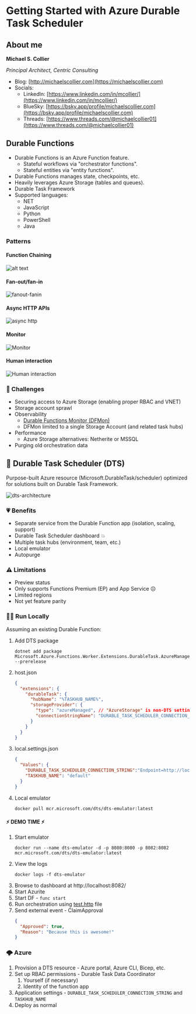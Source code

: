 # Getting Started with Azure Durable Task Scheduler

## About me

**Michael S. Collier**

_Principal Architect, Centric Consulting_

- Blog: [http://michaelscollier.com](https://michaelscollier.com)
- Socials:
  - LinkedIn: [https://www.linkedin.com/in/mcollier/](https://www.linkedin.com/in/mcollier/)
  - BlueSky: [https://bsky.app/profile/michaelscollier.com](https://bsky.app/profile/michaelscollier.com)
  - Threads: [https://www.threads.com/@michaelcollier01](https://www.threads.com/@michaelcollier01)

## Durable Functions

- Durable Functions is an Azure Function feature.
  - Stateful workflows via "orchestrator functions".
  - Stateful entities via "entity functions".
- Durable Functions manages state, checkpoints, etc.
- Heavily leverages Azure Storage (tables and queues).
- Durable Task Framework
- Supported languages:
  - NET
  - JavaScript
  - Python
  - PowerShell
  - Java

### Patterns

#### Function Chaining
![alt text](https://learn.microsoft.com/en-us/azure/azure-functions/durable/media/durable-functions-concepts/function-chaining.png)

#### Fan-out/fan-in

![fanout-fanin](https://learn.microsoft.com/en-us/azure/azure-functions/durable/media/durable-functions-concepts/fan-out-fan-in.png)

#### Async HTTP APIs

![async http](https://learn.microsoft.com/en-us/azure/azure-functions/durable/media/durable-functions-concepts/async-http-api.png)

#### Monitor
![Monitor](https://learn.microsoft.com/en-us/azure/azure-functions/durable/media/durable-functions-concepts/monitor.png)

#### Human interaction
![Human interaction](https://learn.microsoft.com/en-us/azure/azure-functions/durable/media/durable-functions-concepts/approval.png)

### :ghost: Challenges

- Securing access to Azure Storage (enabling proper RBAC and VNET)
- Storage account sprawl
- Observability
  - [Durable Functions Monitor (DFMon)](https://github.com/microsoft/DurableFunctionsMonitor)
  - DFMon limited to a single Storage Account (and related task hubs)
- Performance
  - Azure Storage alternatives: Netherite or MSSQL
- Purging old orchestration data

## :tada: Durable Task Scheduler (DTS)

Purpose-built Azure resource (Microsoft.DurableTask/scheduler) optimized for solutions built on Durable Task Framework.

![dts-architecture](https://learn.microsoft.com/en-us/azure/azure-functions/durable/durable-task-scheduler/media/durable-task-scheduler/architecture.png)

### :heartpulse: Benefits

- Separate service from the Durable Function app (isolation, scaling, support)
- Durable Task Scheduler dashboard :boom:
- Multiple task hubs (environment, team, etc.)
- Local emulator
- Autopurge

### :warning: Limitations

- Preview status
- Only supports Functions Premium (EP) and App Service :frowning_face:
- Limited regions
- Not yet feature parity

### :running_man: Run Locally

Assuming an existing Durable Function:
1. Add DTS package
    ```
    dotnet add package Microsoft.Azure.Functions.Worker.Extensions.DurableTask.AzureManaged --prerelease
    ```
1. host.json
    ``` json
    {
      "extensions": {
        "durableTask": {
          "hubName": "%TASKHUB_NAME%",
          "storageProvider": {
            "type": "azureManaged", // "AzureStorage" is non-DTS setting
            "connectionStringName": "DURABLE_TASK_SCHEDULER_CONNECTION_STRING"
          }
        }
      }
    }
    ```
1. local.settings.json
    ```json
    {
      "Values": {
        "DURABLE_TASK_SCHEDULER_CONNECTION_STRING":"Endpoint=http://localhost:8080;Authentication=Non",
        "TASKHUB_NAME": "default"
      }
    }
    ```
1. Local emulator
    ```
    docker pull mcr.microsoft.com/dts/dts-emulator:latest
    ```

#### :zap: DEMO TIME :zap:

1. Start emulator
    ```
    docker run --name dts-emulator -d -p 8080:8080 -p 8082:8082 mcr.microsoft.com/dts/dts-emulator:latest
    ```
2. View the logs
    ```
    docker logs -f dts-emulator
    ```
3. Browse to dashboard at http://localhost:8082/
4. Start Azurite
5. Start DF - `func start`
6. Run orchestration using [test.http](../src/test.http) file
7. Send external event - ClaimApproval
    ```json
    {
      "Approved": true,
      "Reason": "Because this is awesome!"
    }
    ```

### :cloud_with_lightning: Azure

1. Provision a DTS resource - Azure portal, Azure CLI, Bicep, etc.
2. Set up RBAC permissions - Durable Task Data Coordinator
   1. Yourself (if necessary)
   2. Identity of the function app
3. Application settings - `DURABLE_TASK_SCHEDULER_CONNECTION_STRING` and `TASKHUB_NAME`
4. Deploy as normal
